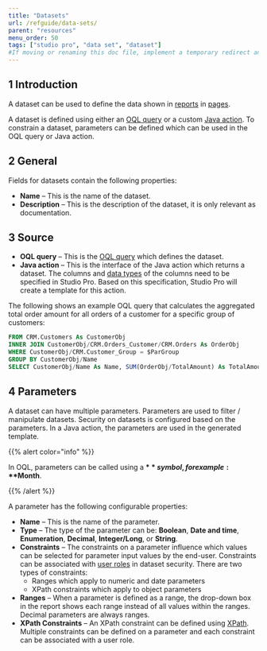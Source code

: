 ```yaml
---
title: "Datasets"
url: /refguide/data-sets/
parent: "resources"
menu_order: 50
tags: ["studio pro", "data set", "dataset"]
#If moving or renaming this doc file, implement a temporary redirect and let the respective team know they should update the URL in the product. See Mapping to Products for more details.
---
```


## 1 Introduction

A dataset can be used to define the data shown in [reports](/refguide/report-widgets/) in [pages](/refguide/pages/).

A dataset is defined using either an [OQL query](/refguide/oql/) or a custom [Java action](/refguide/java-actions/). To constrain a dataset, parameters can be defined which can be used in the OQL query or Java action.

## 2 General

Fields for datasets contain the following properties:

* **Name** – This is the name of the dataset.
* **Description** – This is the description of the dataset, it is only relevant as documentation.

## 3 Source

* **OQL query** – This is the [OQL query](/refguide/oql/) which defines the dataset.
* **Java action** – This is the interface of the Java action which returns a dataset. The columns and [data types](/refguide/data-types/) of the columns need to be specified in Studio Pro. Based on this specification, Studio Pro will create a template for this action.

The following shows an example OQL query that calculates the aggregated total order amount for all orders of a customer for a specific group of customers:

```sql
FROM CRM.Customers As CustomerObj
INNER JOIN CustomerObj/CRM.Orders_Customer/CRM.Orders As OrderObj
WHERE CustomerObj/CRM.Customer_Group = $ParGroup
GROUP BY CustomerObj/Name
SELECT CustomerObj/Name As Name, SUM(OrderObj/TotalAmount) As TotalAmount
```

## 4 Parameters

A dataset can have multiple parameters. Parameters are used to filter / manipulate datasets. Security on datasets is configured based on the parameters. In a Java action, the parameters are used in the generated template.

{{% alert color="info" %}}

In OQL, parameters can be called using a **$** symbol, for example: **$Month**.

{{% /alert %}}

A parameter has the following configurable properties:

* **Name** – This is the name of the parameter.
* **Type** – The type of the parameter can be: **Boolean**, **Date and time**, **Enumeration**, **Decimal**, **Integer/Long**, or **String**.
* **Constraints** – The constraints on a parameter influence which values can be selected for parameter input values by the end-user. Constraints can be associated with [user roles](/refguide/user-roles/) in dataset security. There are two types of constraints: 
  * Ranges which apply to numeric and date parameters
  * XPath constraints which apply to object parameters
* **Ranges** – When a parameter is defined as a range, the drop-down box in the report shows each range instead of all values within the ranges. Decimal parameters are always ranges.
* **XPath Constraints** – An XPath constraint can be defined using [XPath](/refguide/xpath/). Multiple constraints can be defined on a parameter and each constraint can be associated with a user role.
